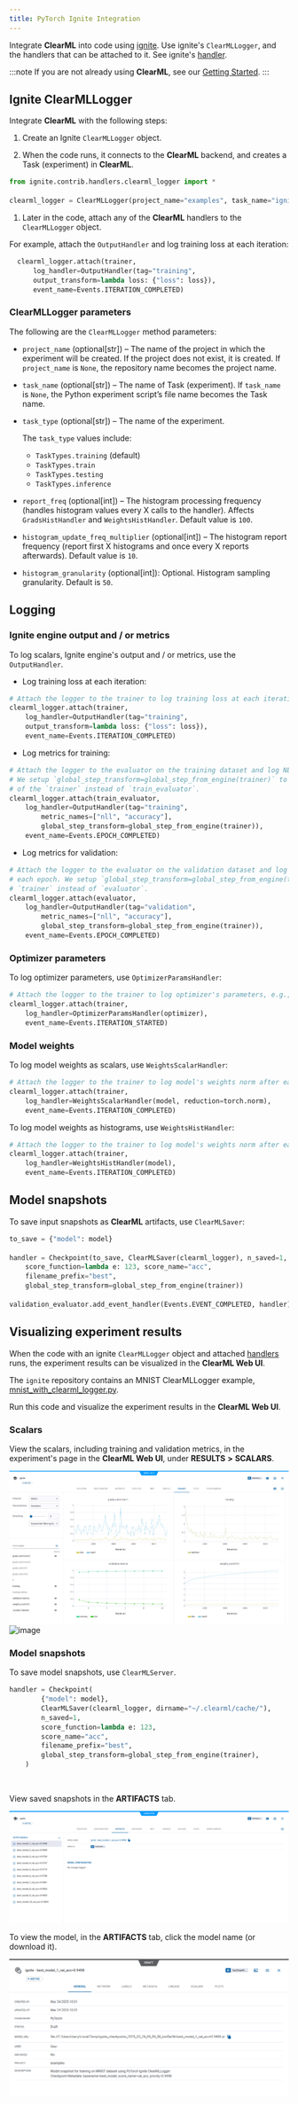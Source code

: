 ```yaml
---
title: PyTorch Ignite Integration
---
```

Integrate **ClearML** into code using [ignite](https://github.com/pytorch/ignite). 
Use ignite's `ClearMLLogger`, and the handlers that can be attached to it. See ignite's [handler](https://github.com/pytorch/ignite/blob/master/ignite/contrib/handlers/trains_logger.py). 

:::note 
If you are not already using **ClearML**, see our [Getting Started](/getting_started/ds/ds_first_steps.md).
:::

## Ignite ClearMLLogger

Integrate **ClearML** with the following steps:
1. Create an Ignite `ClearMLLogger` object. 
  
1. When the code runs, it connects to the **ClearML** backend, and creates a Task (experiment) in **ClearML**.
  ```python
  from ignite.contrib.handlers.clearml_logger import *

  clearml_logger = ClearMLLogger(project_name="examples", task_name="ignite")
  ```
1. Later in the code, attach any of the **ClearML** handlers to the `ClearMLLogger` object.
   
  For example, attach the `OutputHandler` and log training loss at each iteration:
  ```python
    clearml_logger.attach(trainer,
        log_handler=OutputHandler(tag="training",
        output_transform=lambda loss: {"loss": loss}),
        event_name=Events.ITERATION_COMPLETED)
  ```
    
### ClearMLLogger parameters

The following are the `ClearMLLogger` method parameters:

* `project_name` (optional[str]) – The name of the project in which the experiment will be created. If the project does not exist, it is created. If `project_name` is `None`, the repository name becomes the project name.
* `task_name` (optional[str]) – The name of Task (experiment). If `task_name` is `None`, the Python experiment script’s file name becomes the Task name.
* `task_type` (optional[str]) – The name of the experiment. 

    The `task_type` values include:
    
    * `TaskTypes.training` (default)
    * `TaskTypes.train`
    * `TaskTypes.testing`
    * `TaskTypes.inference`
        
* `report_freq` (optional[int]) – The histogram processing frequency (handles histogram values every X calls to the handler). Affects `GradsHistHandler` and `WeightsHistHandler`. Default value is `100`.    
* `histogram_update_freq_multiplier` (optional[int]) – The histogram report frequency (report first X histograms and once every X reports afterwards). Default value is `10`.
* `histogram_granularity` (optional[int]): Optional. Histogram sampling granularity. Default is `50`.

<a name="visualizing" class="tr_top_negative"></a>  

## Logging 

### Ignite engine output and / or metrics

To log scalars, Ignite engine's output and / or metrics, use the `OutputHandler`. 

* Log training loss at each iteration:
```python
# Attach the logger to the trainer to log training loss at each iteration
clearml_logger.attach(trainer,
    log_handler=OutputHandler(tag="training",
    output_transform=lambda loss: {"loss": loss}),
    event_name=Events.ITERATION_COMPLETED)
```

* Log metrics for training:
    
```python
# Attach the logger to the evaluator on the training dataset and log NLL, Accuracy metrics after each epoch
# We setup `global_step_transform=global_step_from_engine(trainer)` to take the epoch
# of the `trainer` instead of `train_evaluator`.
clearml_logger.attach(train_evaluator,
    log_handler=OutputHandler(tag="training",
        metric_names=["nll", "accuracy"],
        global_step_transform=global_step_from_engine(trainer)),
    event_name=Events.EPOCH_COMPLETED)
```

* Log metrics for validation:
                    
```python
# Attach the logger to the evaluator on the validation dataset and log NLL, Accuracy metrics after
# each epoch. We setup `global_step_transform=global_step_from_engine(trainer)` to take the epoch of the
# `trainer` instead of `evaluator`.
clearml_logger.attach(evaluator,
    log_handler=OutputHandler(tag="validation",
        metric_names=["nll", "accuracy"],
        global_step_transform=global_step_from_engine(trainer)),
    event_name=Events.EPOCH_COMPLETED)
```

### Optimizer parameters

To log optimizer parameters, use `OptimizerParamsHandler`:
```python
# Attach the logger to the trainer to log optimizer's parameters, e.g., learning rate at each iteration
clearml_logger.attach(trainer, 
    log_handler=OptimizerParamsHandler(optimizer),
    event_name=Events.ITERATION_STARTED)
```
    
### Model weights

To log model weights as scalars, use `WeightsScalarHandler`:

```python
# Attach the logger to the trainer to log model's weights norm after each iteration
clearml_logger.attach(trainer,
    log_handler=WeightsScalarHandler(model, reduction=torch.norm),
    event_name=Events.ITERATION_COMPLETED)
```

To log model weights as histograms, use `WeightsHistHandler`:

```python
# Attach the logger to the trainer to log model's weights norm after each iteration
clearml_logger.attach(trainer,
    log_handler=WeightsHistHandler(model),
    event_name=Events.ITERATION_COMPLETED)
```
    

## Model snapshots

To save input snapshots as **ClearML** artifacts, use `ClearMLSaver`:

```python
to_save = {"model": model}
    
handler = Checkpoint(to_save, ClearMLSaver(clearml_logger), n_saved=1,
    score_function=lambda e: 123, score_name="acc",
    filename_prefix="best",
    global_step_transform=global_step_from_engine(trainer))
    
validation_evaluator.add_event_handler(Events.EVENT_COMPLETED, handler)
```

## Visualizing experiment results

When the code with an ignite `ClearMLLogger` object and attached [handlers](https://github.com/pytorch/ignite/blob/master/ignite/contrib/handlers/trains_logger.py)
runs, the experiment results can be visualized in the **ClearML Web UI**. 

The `ignite` repository contains an MNIST ClearMLLogger example, [mnist_with_clearml_logger.py](https://github.com/pytorch/ignite/blob/master/examples/contrib/mnist/mnist_with_clearml_logger.py). 

Run this code and visualize the experiment results in the **ClearML Web UI**.

### Scalars

View the scalars, including training and validation metrics, in the experiment's page in the **ClearML Web UI**, under 
**RESULTS** **>** **SCALARS**.

![image](../../../img/ignite_training.png)
![image](../../../img/ignite_validation.png)

### Model snapshots

To save model snapshots, use `ClearMLServer`.


```python
handler = Checkpoint(
        {"model": model},
        ClearMLSaver(clearml_logger, dirname="~/.clearml/cache/"),
        n_saved=1,
        score_function=lambda e: 123,
        score_name="acc",
        filename_prefix="best",
        global_step_transform=global_step_from_engine(trainer),
    )
```

<br/>    

View saved snapshots in the **ARTIFACTS** tab.

![image](../../../img/ignite_artifact.png)

To view the model, in the **ARTIFACTS** tab, click the model name (or download it).

![image](../../../img/ignite_model.png)
